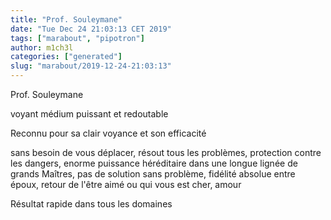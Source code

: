 ```yaml
---
title: "Prof. Souleymane"
date: "Tue Dec 24 21:03:13 CET 2019"
tags: ["marabout", "pipotron"]
author: m1ch3l
categories: ["generated"]
slug: "marabout/2019-12-24-21:03:13"
---
```


Prof. Souleymane

voyant médium puissant et redoutable

Reconnu pour sa clair voyance et son efficacité

sans besoin de vous déplacer, résout tous les problèmes, protection contre les dangers, enorme puissance héréditaire dans une longue lignée de grands Maîtres, pas de solution sans problème, fidélité absolue entre époux, retour de l'être aimé ou qui vous est cher, amour

Résultat rapide dans tous les domaines
